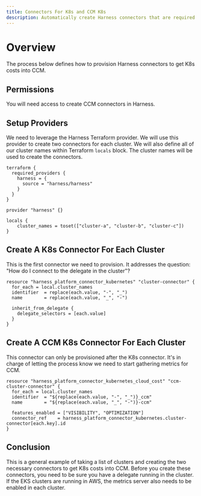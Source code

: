 ```yaml
---
title: Connectors For K8s and CCM K8s
description: Automatically create Harness connectors that are required to get K8s costs into CCM
---
```


# Overview

The process below defines how to provision Harness connectors to get K8s costs into CCM.

## Permissions

You will need access to create CCM connectors in Harness.

## Setup Providers

We need to leverage the Harness Terraform provider. We will use this provider to create two connectors for each cluster.  We will also define all of our cluster names within Terraform `locals` block.  The cluster names will be used to create the connectors.

```
terraform {
  required_providers {
    harness = {
      source = "harness/harness"
    }
  }
}

provider "harness" {}

locals {
    cluster_names = toset(["cluster-a", "cluster-b", "cluster-c"])
}
```

## Create A K8s Connector For Each Cluster

This is the first connector we need to provision.  It addresses the question: "How do I connect to the delegate in the cluster"?

```
resource "harness_platform_connector_kubernetes" "cluster-connector" {
  for_each = local.cluster_names
  identifier  = replace(each.value, "-", "_")
  name        = replace(each.value, "_", "-")

  inherit_from_delegate {
    delegate_selectors = [each.value]
  }
}
```

## Create A CCM K8s Connector For Each Cluster

This connector can only be provisioned after the K8s connector.  It's in charge of letting the process know we need to start gathering metrics for CCM.

```
resource "harness_platform_connector_kubernetes_cloud_cost" "ccm-cluster-connector" {
  for_each = local.cluster_names
  identifier  = "${replace(each.value, "-", "_")}_ccm"
  name        = "${replace(each.value, "_", "-")}-ccm"

  features_enabled = ["VISIBILITY", "OPTIMIZATION"]
  connector_ref    = harness_platform_connector_kubernetes.cluster-connector[each.key].id
}
```

## Conclusion

This is a general example of taking a list of clusters and creating the two necessary connectors to get K8s costs into CCM.  Before you create these connectors, you need to be sure you have a delegate running in the cluster.  If the EKS clusters are running in AWS, the metrics server also needs to be enabled in each cluster.